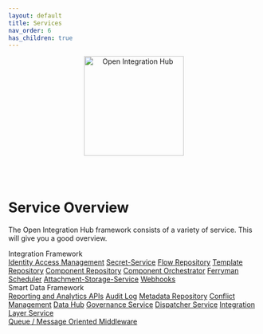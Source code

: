```yaml
---
layout: default
title: Services
nav_order: 6
has_children: true
---
```


<p align="center">
  <img src="https://raw.githubusercontent.com/openintegrationhub/openintegrationhub.github.io/master/assets/images/large-oih-vertikal-zentriert.png" alt="Open Integration Hub" width="200"/>
</p>
<br>
<br>

# Service Overview

The Open Integration Hub framework consists of a variety of service. This will give you a good overview.

<div class="oih-docs-learn-overview-container">
    <div class="inner-wrapper">
        <div class="column">
            <span class="headline">Integration Framework</span>
            <div class="inner-container">
                <a class="item" href="https://openintegrationhub.github.io/docs/5%20-%20Services/IdentityManagement.html">Identity Access Management</a>
                <a class="item" href="https://openintegrationhub.github.io/docs/5%20-%20Services/SecretService.html">Secret-Service</a>
                <a class="item" href="https://openintegrationhub.github.io/docs/5%20-%20Services/FlowRepository.html">Flow Repository</a>
                <a class="item" href="https://openintegrationhub.github.io/docs/5%20-%20Services/TemplateRepository.html">Template Repository</a>
                <a class="item" href="https://openintegrationhub.github.io/docs/5%20-%20Services/ComponentRepository.html">Component Repository</a>
                <a class="item" href="https://openintegrationhub.github.io/docs/5%20-%20Services/ComponentOrchestrator.html">Component Orchestrator</a>
                <a class="item" href="https://openintegrationhub.github.io/docs/5%20-%20Services/Ferryman.html">Ferryman</a>
                <a class="item" href="https://openintegrationhub.github.io/docs/5%20-%20Services/Scheduler.html">Scheduler</a>
                <a class="item" href="{% link docs/Services/AttachmentStorageService.md %}">Attachment-Storage-Service</a>
                <a class="item" href="https://openintegrationhub.github.io/docs/5%20-%20Services/Webhooks.html">Webhooks</a>
            </div>
        </div>
        <div class="column">
            <span class="headline">Smart Data Framework</span>
            <div class="inner-container">
                <a class="item" href="#" style="flex-basis: calc(100% - 8px)">Reporting and Analytics APIs</a>
                <a class="item" href="https://openintegrationhub.github.io/docs/5%20-%20Services/AuditLog.html">Audit Log</a>
                <a class="item" href="https://openintegrationhub.github.io/docs/5%20-%20Services/MetaDataRepository.html">Metadata Repository</a>
                <a class="item" href="https://openintegrationhub.github.io/docs/5%20-%20Services/ConflictManagement.html">Conflict Management</a>
                <a class="item" href="{% link docs/Services/DataHub.md %}">Data Hub</a>
                <a class="item" href="{% link docs/Services/GovernanceService.md %}">Governance Service</a>
                <a class="item" href="https://openintegrationhub.github.io/docs/5%20-%20Services/DispatcherService.html">Dispatcher Service</a>
                <a class="item" href="https://openintegrationhub.github.io/docs/5%20-%20Services/IntegrationLayerService.html">Integration Layer Service</a>
            </div>
        </div>
        <div class="fixed-element">
            <a class="item" href="{% link docs/Services/MessageOrientedMiddleware.md %}">Queue / Message Oriented Middleware</a>
        </div>
    </div>

</div>
